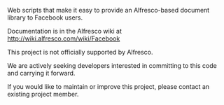 Web scripts that make it easy to provide an Alfresco-based document library to Facebook users.

Documentation is in the Alfresco wiki at http://wiki.alfresco.com/wiki/Facebook

This project is not officially supported by Alfresco.

We are actively seeking developers interested in committing to this code and carrying it forward.

If you would like to maintain or improve this project, please contact an existing project member. 
